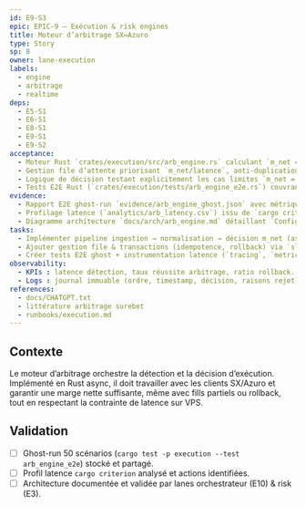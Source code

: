 ```yaml
---
id: E9-S3
epic: EPIC-9 — Exécution & risk engines
title: Moteur d’arbitrage SX↔Azuro
type: Story
sp: 8
owner: lane-execution
labels:
  - engine
  - arbitrage
  - realtime
deps:
  - E5-S1
  - E6-S1
  - E8-S1
  - E9-S1
  - E9-S2
acceptance:
  - Moteur Rust `crates/execution/src/arb_engine.rs` calculant `m_net = 1 - 1/o_SX - 1/o_Azuro - frais - gas - slip` en utilisant frais réseau & protocole live (`RuntimeRegistry.getGas()`, `getSxMetadata()`, `getAzuroLimits()`), allowances et conversions USD runtime, et déclenchant uniquement si `m_net ≥ threshold_net_pct` (depuis `config/risk.yml`) et sizing conforme (`RiskEngine` basé sur bankroll live).
  - Gestion file d’attente priorisant `m_net/latence`, anti-duplication, timeouts parametrés via `config/exec.yml`, rollback jambe B si jambe A échoue, hedge alt-line/total configurable (policy `risk.yml`) et journalisation hash config + version runtime utilisée.
  - Logique de décision testant explicitement les cas limites `m_net = threshold_net_pct - 0,01 %` (rejet), `m_net = threshold_net_pct` (acceptation) et `Δcote = delta_odd_reject` (rejet) avec assertions dans `crates/execution/tests/arb_engine_thresholds.rs` alimentées par configs injectées.
  - Tests E2E Rust (`crates/execution/tests/arb_engine_e2e.rs`) couvrant 50 scénarios (partial fills, hedge, rollback) et journalisant `Δquote→fill`, `fill_ratio`, `m_net`, `gas_live`, `fees_protocol`, montrant adaptation immédiate à modification `risk.yml`/`exec.yml` sans rebuild.
evidence:
  - Rapport E2E ghost-run `evidence/arb_engine_ghost.json` avec métriques `gas_live`, `bank_live`, `config_hash`.
  - Profilage latence (`analytics/arb_latency.csv`) issu de `cargo criterion` incluant scénarios avant/après reload config.
  - Diagramme architecture `docs/arch/arb_engine.md` détaillant `ConfigManager`, `RuntimeRegistry`, caches TTL et precedence CLI > ENV > fichiers > defaults.
tasks:
  - Implémenter pipeline ingestion → normalisation → décision m_net (async, `tokio::mpsc`, `rayon` pour calculs) branché sur `RuntimeRegistry` (bank, gas, metadata) et `ConfigManager` (risk/exec) avec validations seuils paramétriques.
  - Ajouter gestion file & transactions (idempotence, rollback) via `sled`/`sqlite` embarqué, intégrant policy `exec.yml` (partial fills, ordonnancement) et auto-pause orchestrateur.
  - Créer tests E2E ghost + instrumentation latence (`tracing`, `metrics`) et suite `arb_engine_thresholds.rs` injectant modifications `risk.yml`/`exec.yml` à chaud et documentant décisions.
observability:
  - KPIs : latence détection, taux réussite arbitrage, ratio rollback.
  - Logs : journal immuable (ordre, timestamp, décision, raisons rejet).
references:
  - docs/CHATGPT.txt
  - littérature arbitrage surebet
  - runbooks/execution.md
---
```


## Contexte
Le moteur d’arbitrage orchestre la détection et la décision d’exécution. Implémenté en Rust async, il doit travailler avec les clients SX/Azuro et garantir une marge nette suffisante, même avec fills partiels ou rollback, tout en respectant la contrainte de latence sur VPS.

## Validation
- [ ] Ghost-run 50 scénarios (`cargo test -p execution --test arb_engine_e2e`) stocké et partagé.
- [ ] Profil latence `cargo criterion` analysé et actions identifiées.
- [ ] Architecture documentée et validée par lanes orchestrateur (E10) & risk (E3).
